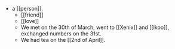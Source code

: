 - a [[person]].
  - [[friend]] 
  - [[love]]
  - We met on the 30th of March, went to [[Xenix]] and [[Ikoo]], exchanged numbers on the 31st.
  - We had tea on the [[2nd of April]].
